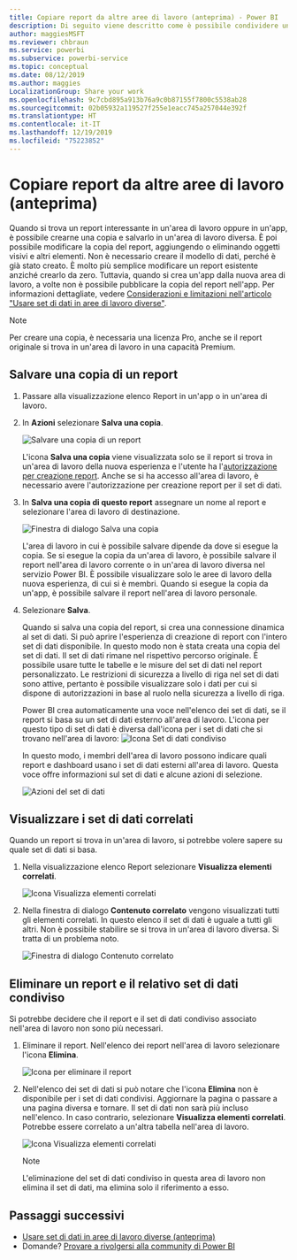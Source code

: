 ```yaml
---
title: Copiare report da altre aree di lavoro (anteprima) - Power BI
description: Di seguito viene descritto come è possibile condividere un set di dati con utenti in tutta l'organizzazione, che possono poi compilare report basati sul set di dati nelle proprie aree di lavoro.
author: maggiesMSFT
ms.reviewer: chbraun
ms.service: powerbi
ms.subservice: powerbi-service
ms.topic: conceptual
ms.date: 08/12/2019
ms.author: maggies
LocalizationGroup: Share your work
ms.openlocfilehash: 9c7cbd895a913b76a9c0b87155f7800c5538ab28
ms.sourcegitcommit: 02b05932a119527f255e1eacc745a257044e392f
ms.translationtype: HT
ms.contentlocale: it-IT
ms.lasthandoff: 12/19/2019
ms.locfileid: "75223852"
---
```

# <a name="copy-reports-from-other-workspaces-preview"></a>Copiare report da altre aree di lavoro (anteprima)

Quando si trova un report interessante in un'area di lavoro oppure in un'app, è possibile crearne una copia e salvarlo in un'area di lavoro diversa. È poi possibile modificare la copia del report, aggiungendo o eliminando oggetti visivi e altri elementi. Non è necessario creare il modello di dati, perché è già stato creato. È molto più semplice modificare un report esistente anziché crearlo da zero. Tuttavia, quando si crea un'app dalla nuova area di lavoro, a volte non è possibile pubblicare la copia del report nell'app. Per informazioni dettagliate, vedere [Considerazioni e limitazioni nell'articolo "Usare set di dati in aree di lavoro diverse"](service-datasets-across-workspaces.md#considerations-and-limitations).

> [!NOTE]
> Per creare una copia, è necessaria una licenza Pro, anche se il report originale si trova in un'area di lavoro in una capacità Premium.

## <a name="save-a-copy-of-a-report"></a>Salvare una copia di un report

1. Passare alla visualizzazione elenco Report in un'app o in un'area di lavoro.

1. In **Azioni** selezionare **Salva una copia**.

    ![Salvare una copia di un report](media/service-datasets-copy-reports/power-bi-dataset-save-report-copy.png)

    L'icona **Salva una copia** viene visualizzata solo se il report si trova in un'area di lavoro della nuova esperienza e l'utente ha l'[autorizzazione per creazione report](service-datasets-build-permissions.md). Anche se si ha accesso all'area di lavoro, è necessario avere l'autorizzazione per creazione report per il set di dati.

3. In **Salva una copia di questo report** assegnare un nome al report e selezionare l'area di lavoro di destinazione.

    ![Finestra di dialogo Salva una copia](media/service-datasets-copy-reports/power-bi-dataset-save-report.png)

    L'area di lavoro in cui è possibile salvare dipende da dove si esegue la copia. Se si esegue la copia da un'area di lavoro, è possibile salvare il report nell'area di lavoro corrente o in un'area di lavoro diversa nel servizio Power BI. È possibile visualizzare solo le aree di lavoro della nuova esperienza, di cui si è membri. Quando si esegue la copia da un'app, è possibile salvare il report nell'area di lavoro personale.
  
4. Selezionare **Salva**.

    Quando si salva una copia del report, si crea una connessione dinamica al set di dati. Si può aprire l'esperienza di creazione di report con l'intero set di dati disponibile. In questo modo non è stata creata una copia del set di dati. Il set di dati rimane nel rispettivo percorso originale. È possibile usare tutte le tabelle e le misure del set di dati nel report personalizzato. Le restrizioni di sicurezza a livello di riga nel set di dati sono attive, pertanto è possibile visualizzare solo i dati per cui si dispone di autorizzazioni in base al ruolo nella sicurezza a livello di riga.

    Power BI crea automaticamente una voce nell'elenco dei set di dati, se il report si basa su un set di dati esterno all'area di lavoro. L'icona per questo tipo di set di dati è diversa dall'icona per i set di dati che si trovano nell'area di lavoro: ![Icona Set di dati condiviso](media/service-datasets-discover-across-workspaces/power-bi-shared-dataset-icon.png)


    In questo modo, i membri dell'area di lavoro possono indicare quali report e dashboard usano i set di dati esterni all'area di lavoro. Questa voce offre informazioni sul set di dati e alcune azioni di selezione.

    ![Azioni del set di dati](media/service-datasets-across-workspaces/power-bi-dataset-actions.png)

## <a name="view-related-datasets"></a>Visualizzare i set di dati correlati

Quando un report si trova in un'area di lavoro, si potrebbe volere sapere su quale set di dati si basa.

1. Nella visualizzazione elenco Report selezionare **Visualizza elementi correlati**.

    ![Icona Visualizza elementi correlati](media/service-datasets-copy-reports/power-bi-dataset-view-related.png)

1. Nella finestra di dialogo **Contenuto correlato** vengono visualizzati tutti gli elementi correlati. In questo elenco il set di dati è uguale a tutti gli altri. Non è possibile stabilire se si trova in un'area di lavoro diversa. Si tratta di un problema noto.
 
    ![Finestra di dialogo Contenuto correlato](media/service-datasets-copy-reports/power-bi-dataset-related.png)

## <a name="delete-a-report-and-its-shared-dataset"></a>Eliminare un report e il relativo set di dati condiviso

Si potrebbe decidere che il report e il set di dati condiviso associato nell'area di lavoro non sono più necessari.

1. Eliminare il report. Nell'elenco dei report nell'area di lavoro selezionare l'icona **Elimina**.

    ![Icona per eliminare il report](media/service-datasets-across-workspaces/power-bi-datasets-delete-report.png)

2. Nell'elenco dei set di dati si può notare che l'icona **Elimina** non è disponibile per i set di dati condivisi. Aggiornare la pagina o passare a una pagina diversa e tornare. Il set di dati non sarà più incluso nell'elenco. In caso contrario, selezionare **Visualizza elementi correlati**. Potrebbe essere correlato a un'altra tabella nell'area di lavoro.

    ![Icona Visualizza elementi correlati](media/service-datasets-across-workspaces/power-bi-dataset-view-related-icon.png)

    > [!NOTE]
    > L'eliminazione del set di dati condiviso in questa area di lavoro non elimina il set di dati, ma elimina solo il riferimento a esso.


## <a name="next-steps"></a>Passaggi successivi

- [Usare set di dati in aree di lavoro diverse (anteprima)](service-datasets-across-workspaces.md)
- Domande? [Provare a rivolgersi alla community di Power BI](https://community.powerbi.com/)
